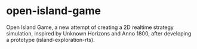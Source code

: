 # open-island-game
Open Island Game, a new attempt of creating a 2D realtime strategy simulation, inspired by Unknown Horizons and Anno 1800, after developing a prototype (island-exploration-rts).
